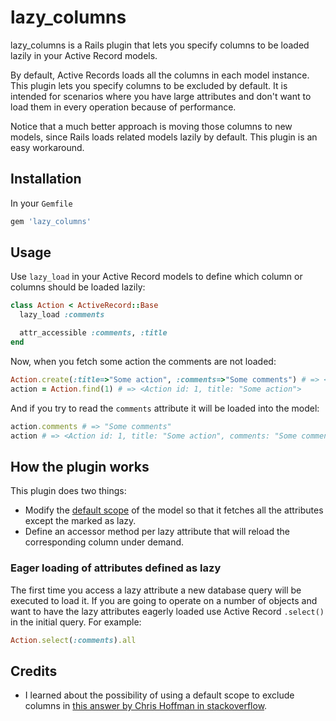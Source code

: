 # lazy_columns

lazy_columns is a Rails plugin that lets you specify columns to be loaded lazily in your Active Record models.

By default, Active Records loads all the columns in each model instance. This plugin lets you specify columns to be excluded by default. It is intended for scenarios where you have large attributes and don't want to load them in every operation because of performance.

Notice that a much better approach is moving those columns to new models, since Rails loads related models lazily by default. This plugin is an easy workaround. 

## Installation

In your `Gemfile`

```ruby
gem 'lazy_columns'
```

## Usage

Use `lazy_load` in your Active Record models to define which column or columns should be loaded lazily:

```ruby
class Action < ActiveRecord::Base
  lazy_load :comments

  attr_accessible :comments, :title
end
```

Now, when you fetch some action the comments are not loaded:

```ruby
Action.create(:title=>"Some action", :comments=>"Some comments") # => <Action id: 1...>
action = Action.find(1) # => <Action id: 1, title: "Some action">
```

And if you try to read the `comments` attribute it will be loaded into the model:

```ruby
action.comments # => "Some comments"
action # => <Action id: 1, title: "Some action", comments: "Some comments" 
```

## How the plugin works

This plugin does two things:

- Modify the [default scope](http://apidock.com/rails/ActiveRecord/Base/default_scope/class) of the model so that it fetches all the attributes except the marked as lazy.
- Define an accessor method per lazy attribute that will reload the corresponding column under demand.

### Eager loading of attributes defined as lazy

The first time you access a lazy attribute a new database query will be executed to load it. If you are going to operate on a number of objects and want to have the lazy attributes eagerly loaded use Active Record `.select()` in the initial query. For example:

```ruby
Action.select(:comments).all 
```

## Credits

- I learned about the possibility of using a default scope to exclude columns in [this answer by Chris Hoffman in stackoverflow](http://stackoverflow.com/questions/95061/stop-activerecord-from-loading-blob-column/3274347#3274347).



